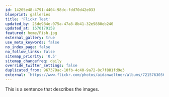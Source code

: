 ```yaml
---
id: 14205e48-4791-4404-98dc-fdd70d42e033
blueprint: galleries
title: 'Flickr Test'
updated_by: 25de984e-075a-47a8-8b41-32e9880eb240
updated_at: 1670179158
featured: home/Fish.jpg
external_gallery: true
use_meta_keywords: false
no_index_page: false
no_follow_links: false
sitemap_priority: '0.5'
sitemap_changefreq: daily
override_twitter_settings: false
duplicated_from: 967379ac-10fb-4c40-9a72-8c7f881fd9e3
external: 'https://www.flickr.com/photos/aidanweltner/albums/72157630567705010'
---
```

This is a sentence that describes the images.